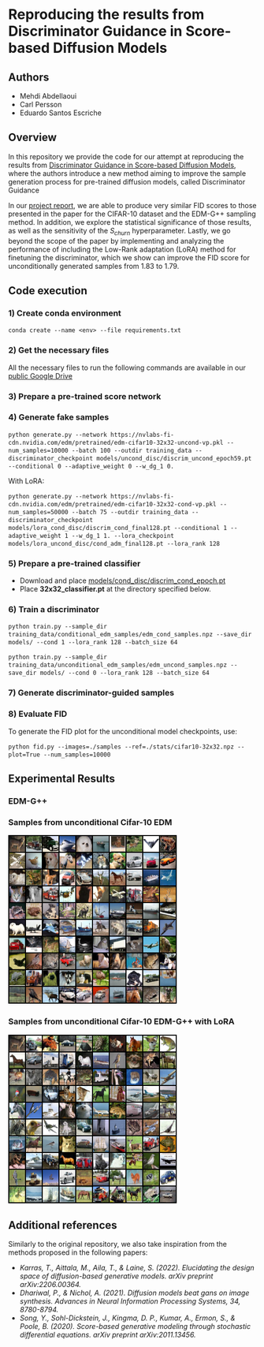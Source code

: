 # Reproducing the results from Discriminator Guidance in Score-based Diffusion Models

## Authors

- Mehdi Abdellaoui
- Carl Persson 
- Eduardo Santos Escriche

## Overview

In this repository we provide the code for our attempt at reproducing the results from [Discriminator Guidance in Score-based Diffusion Models](https://arxiv.org/abs/2211.17091), where the authors introduce a new method aiming to improve the sample generation process for pre-trained diffusion models, called Discriminator Guidance

In our [project report](https://github.com/MehdiAbdellaoui/DiffusionGuidance/blob/main/report/DD2412_Project_Report.pdf), we are able to produce very similar FID scores to those presented in the paper for the CIFAR-10 dataset and the EDM-G++ sampling method. In addition, we explore the statistical significance of those results, as well as the sensitivity of the $S_{churn}$ hyperparameter. Lastly, we go beyond the scope of the paper by implementing and analyzing the performance of including the Low-Rank adaptation (LoRA) method for finetuning the discriminator, which we show can improve the FID score for unconditionally generated samples from $1.83$ to $1.79$.

## Code execution

### 1) Create conda environment

```
conda create --name <env> --file requirements.txt
```

### 2) Get the necessary files

All the necessary files to run the following commands are available in our [public Google Drive](https://drive.google.com/drive/folders/1YwuWQTVLBuTKrx97R_CKimYEyXJm7x9j?usp=sharing)
### 3) Prepare a pre-trained score network

### 4) Generate fake samples

```
python generate.py --network https://nvlabs-fi-cdn.nvidia.com/edm/pretrained/edm-cifar10-32x32-uncond-vp.pkl --num_samples=10000 --batch 100 --outdir training_data --discriminator_checkpoint models/uncond_disc/discrim_uncond_epoch59.pt --conditional 0 --adaptive_weight 0 --w_dg_1 0.
```

With LoRA: 

```
python generate.py --network https://nvlabs-fi-cdn.nvidia.com/edm/pretrained/edm-cifar10-32x32-cond-vp.pkl --num_samples=50000 --batch 75 --outdir training_data --discriminator_checkpoint models/lora_cond_disc/discrim_cond_final128.pt --conditional 1 --adaptive_weight 1 --w_dg_1 1. --lora_checkpoint models/lora_uncond_disc/cond_adm_final128.pt --lora_rank 128
```

### 5) Prepare a pre-trained classifier

- Download and place [models/cond_disc/discrim_cond_epoch.pt](https://drive.google.com/drive/folders/1YwuWQTVLBuTKrx97R_CKimYEyXJm7x9j?usp=sharing)
- Place **32x32_classifier.pt** at the directory specified below.

### 6) Train a discriminator

```
python train.py --sample_dir training_data/conditional_edm_samples/edm_cond_samples.npz --save_dir models/ --cond 1 --lora_rank 128 --batch_size 64
```

```
python train.py --sample_dir training_data/unconditional_edm_samples/edm_uncond_samples.npz --save_dir models/ --cond 0 --lora_rank 128 --batch_size 64
```
### 7) Generate discriminator-guided samples




### 8) Evaluate FID

To generate the FID plot for the unconditional model checkpoints, use: 

```
python fid.py --images=./samples --ref=./stats/cifar10-32x32.npz --plot=True --num_samples=10000
```


## Experimental Results

### EDM-G++

### Samples from unconditional Cifar-10 EDM 

![sample_grid_lora](./plots/sample_grid_edm.png)

### Samples from unconditional Cifar-10 EDM-G++ with LoRA

![sample_grid_lora](./plots/sample_grid.png)

## Additional references

Similarly to the original repository, we also take inspiration from the methods proposed in the following papers:

- *Karras, T., Aittala, M., Aila, T., & Laine, S. (2022). Elucidating the design space of diffusion-based generative models. arXiv preprint arXiv:2206.00364.*
- *Dhariwal, P., & Nichol, A. (2021). Diffusion models beat gans on image synthesis. Advances in Neural Information Processing Systems, 34, 8780-8794.*
- *Song, Y., Sohl-Dickstein, J., Kingma, D. P., Kumar, A., Ermon, S., & Poole, B. (2020). Score-based generative modeling through stochastic differential equations. arXiv preprint arXiv:2011.13456.*



